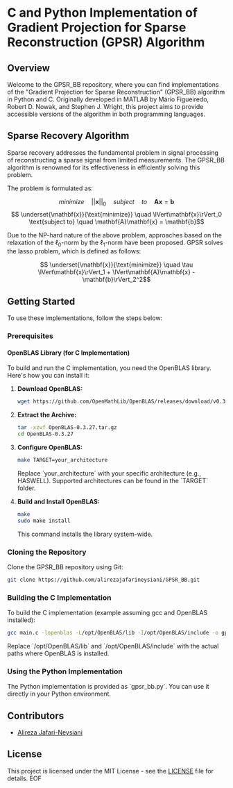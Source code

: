 # C and Python Implementation of Gradient Projection for Sparse Reconstruction (GPSR) Algorithm

## Overview

Welcome to the GPSR_BB repository, where you can find implementations of the "Gradient Projection for Sparse Reconstruction" (GPSR_BB) algorithm in Python and C. Originally developed in MATLAB by Mário Figueiredo, Robert D. Nowak, and Stephen J. Wright, this project aims to provide accessible versions of the algorithm in both programming languages.

## Sparse Recovery Algorithm

Sparse recovery addresses the fundamental problem in signal processing of reconstructing a sparse signal from limited measurements. The GPSR_BB algorithm is renowned for its effectiveness in efficiently solving this problem.

The problem is formulated as:

$$ minimize \quad ||\mathbf{x}||_0 \quad subject \quad to \quad \mathbf{A}\mathbf{x} = \mathbf{b} $$
$$ \underset{\mathbf{x}}{\text{minimize}} \quad \lVert\mathbf{x}\rVert_0 \text{subject to} \quad \mathbf{A}\mathbf{x} = \mathbf{b}$$

Due to the NP-hard nature of the above problem, approaches based on the relaxation of the $\ell_0$-norm by the $\ell_1$-norm have been proposed.
GPSR solves the lasso problem, which is defined as follows:

$$ \underset{\mathbf{x}}{\text{minimize}} \quad \tau \lVert\mathbf{x}\rVert_1 + \lVert\mathbf{A}\mathbf{x} - \mathbf{b}\rVert_2^2$$

## Getting Started

To use these implementations, follow the steps below:

### Prerequisites

#### OpenBLAS Library (for C Implementation)

To build and run the C implementation, you need the OpenBLAS library. Here's how you can install it:

1. **Download OpenBLAS:**
   ```bash
   wget https://github.com/OpenMathLib/OpenBLAS/releases/download/v0.3.27/OpenBLAS-0.3.27.tar.gz
   ```
   
   

3. **Extract the Archive:**
   ```bash
   tar -xzvf OpenBLAS-0.3.27.tar.gz
   cd OpenBLAS-0.3.27
   ```
   

4. **Configure OpenBLAS:**
   ```bash
   make TARGET=your_architecture
   ```
   
   Replace \`your_architecture\` with your specific architecture (e.g., HASWELL). Supported architectures can be found in the \`TARGET\` folder.

5. **Build and Install OpenBLAS:**
   ```bash
   make
   sudo make install
   ```
   This command installs the library system-wide.

### Cloning the Repository

   Clone the GPSR_BB repository using Git:
   ```bash
   git clone https://github.com/alirezajafarineysiani/GPSR_BB.git
   ```

### Building the C Implementation

To build the C implementation (example assuming gcc and OpenBLAS installed):
```bash
gcc main.c -lopenblas -L/opt/OpenBLAS/lib -I/opt/OpenBLAS/include -o gpsr_bb
```

Replace \`/opt/OpenBLAS/lib\` and \`/opt/OpenBLAS/include\` with the actual paths where OpenBLAS is installed.

### Using the Python Implementation

The Python implementation is provided as \`gpsr_bb.py\`. You can use it directly in your Python environment.

## Contributors

- [Alireza Jafari-Neysiani](https://github.com/alirezajafarineysiani)

## License

This project is licensed under the MIT License - see the [LICENSE](LICENSE) file for details.
EOF
